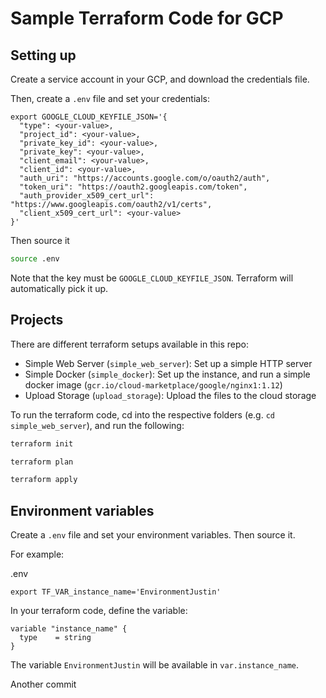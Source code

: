 # Sample Terraform Code for GCP

## Setting up

Create a service account in your GCP, and download the credentials file.

Then, create a `.env` file and set your credentials: 

```
export GOOGLE_CLOUD_KEYFILE_JSON='{
  "type": <your-value>,
  "project_id": <your-value>,
  "private_key_id": <your-value>,
  "private_key": <your-value>,
  "client_email": <your-value>,
  "client_id": <your-value>,
  "auth_uri": "https://accounts.google.com/o/oauth2/auth",
  "token_uri": "https://oauth2.googleapis.com/token",
  "auth_provider_x509_cert_url": "https://www.googleapis.com/oauth2/v1/certs",
  "client_x509_cert_url": <your-value>
}'
```

Then source it

```bash
source .env
```

Note that the key must be `GOOGLE_CLOUD_KEYFILE_JSON`. Terraform will automatically pick it up.

## Projects

There are different terraform setups available in this repo:
* Simple Web Server (`simple_web_server`): Set up a simple HTTP server
* Simple Docker (`simple_docker`): Set up the instance, and run a simple docker image (`gcr.io/cloud-marketplace/google/nginx1:1.12`)
* Upload Storage (`upload_storage`): Upload the files to the cloud storage

To run the terraform code, cd into the respective folders (e.g. `cd simple_web_server`), and run the following:

```bash
terraform init

terraform plan

terraform apply
```

## Environment variables

Create a `.env` file and set your environment variables. Then source it.

For example:

.env
```
export TF_VAR_instance_name='EnvironmentJustin'
```

In your terraform code, define the variable:

```
variable "instance_name" {
  type    = string
}
```
The variable `EnvironmentJustin` will be available in `var.instance_name`.

Another commit